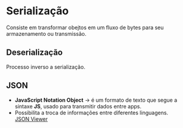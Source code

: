 # Serialização
Consiste em transformar obejtos em um fluxo de bytes para seu armazenamento ou transmissão.
## Deserialização
Processo inverso a serialização.

## JSON
* **JavaScript Notation Object** -> é um formato de texto que segue a sintaxe **JS**, usado para transmitir dados entre apps.
* Possibilita a troca de informações entre diferentes linguagens.  
[JSON Viewer](https://www.codebeautift.org)